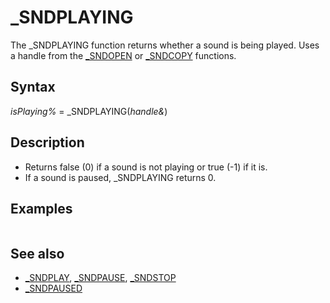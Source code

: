 # _SNDPLAYING

The _SNDPLAYING function returns whether a sound is being played. Uses a handle from the [_SNDOPEN](_SNDOPEN.md) or [_SNDCOPY](_SNDCOPY.md) functions.

  

## Syntax

*isPlaying%* = _SNDPLAYING(*handle&*)
  

## Description

* Returns false (0) if a sound is not playing or true (-1) if it is.
* If a sound is paused, _SNDPLAYING returns 0.

  

## Examples

``` [PRINT](PRINT.md) _SNDPLAYING(h&)  
```

  

## See also

* [_SNDPLAY](_SNDPLAY.md), [_SNDPAUSE](_SNDPAUSE.md), [_SNDSTOP](_SNDSTOP.md)
* [_SNDPAUSED](_SNDPAUSED.md)

  

